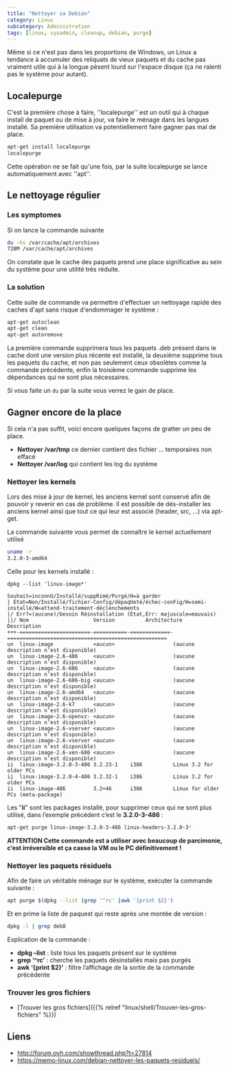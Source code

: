 ```yaml
---
title: "Nettoyer sa Debian"
category: Linux
subcategory: Administration
tags: [linux, sysadmin, cleanup, debian, purge]
---
```

Même si ce n'est pas dans les proportions de Windows, un Linux a tendance à accumuler des reliquats de vieux paquets et du cache pas vraiment
utile qui à la longue pèsent lourd sur l'espace disque (ça ne ralenti pas le système pour autant).

## Localepurge
C'est la première chose à faire, ''localepurge'' est un outil qui à chaque install de paquet ou de mise à jour, va faire le ménage dans les langues installé.
Sa première utilisation va potentiellement faire gagner pas mal de place.

``` sh
apt-get install localepurge
localepurge
```

Cette opération ne se fait qu'une fois, par la suite localepurge se lance automatiquement avec ''apt''.

## Le nettoyage régulier

### Les symptomes

Si on lance la commande suivante
``` sh
du -hs /var/cache/apt/archives
728M /var/cache/apt/archives
```

On constate que le cache des paquets prend une place significative au sein du système pour une utilité très réduite.

### La solution
Cette suite de commande va permettre d'effectuer un nettoyage rapide des caches d'apt sans risque d'endommager le système :
``` sh
apt-get autoclean
apt-get clean
apt-get autoremove
```

La première commande supprimera tous les paquets .deb présent dans le cache dont une version plus récente est installé, la deuxième supprime tous les paquets
du cache, et non pas seulement ceux obsolètes comme la commande précédente, enfin la troisième commande supprime les dépendances qui ne sont plus nécessaires.

Si vous faite un `du` par la suite vous verrez le gain de place.

## Gagner encore de la place
Si cela n'a pas suffit, voici encore quelques façons de gratter un peu de place.

  * **Nettoyer /var/tmp** ce dernier contient des fichier ... temporaires non effacé
  * **Nettoyer /var/log** qui contient les log du système

### Nettoyer les kernels
Lors des mise à jour de kernel, les anciens kernel sont conservé afin de pouvoir y revenir en cas de problème.
Il est possible de dés-installer les anciens kernel ainsi que tout ce qui leur est associé (header, src, ...) via apt-get.

La commande suivante vous permet de connaître le kernel actuellement utilisé

``` sh
uname -r
3.2.0-3-amd64
```

Celle pour les kernels installé :
```
dpkg --list 'linux-image*'

Souhait=inconnU/Installé/suppRimé/Purgé/H=à garder
| État=Non/Installé/fichier-Config/dépaqUeté/échec-conFig/H=semi-installé/W=attend-traitement-déclenchements
|/ Err?=(aucune)/besoin Réinstallation (État,Err: majuscule=mauvais)
||/ Nom                     Version          Architecture     Description
+++-=======================-===========-=============-====================================================
un  linux-image             <aucun>                   (aucune description n’est disponible)
un  linux-image-2.6-486     <aucun>                   (aucune description n’est disponible)
un  linux-image-2.6-686     <aucun>                   (aucune description n’est disponible)
un  linux-image-2.6-686-big <aucun>                   (aucune description n’est disponible)
un  linux-image-2.6-amd64   <aucun>                   (aucune description n’est disponible)
un  linux-image-2.6-k7      <aucun>                   (aucune description n’est disponible)
un  linux-image-2.6-openvz- <aucun>                   (aucune description n’est disponible)
un  linux-image-2.6-vserver <aucun>                   (aucune description n’est disponible)
un  linux-image-2.6-vserver <aucun>                   (aucune description n’est disponible)
un  linux-image-2.6-xen-686 <aucun>                   (aucune description n’est disponible)
ii  linux-image-3.2.0-3-486 3.2.23-1    i386          Linux 3.2 for older PCs
ii  linux-image-3.2.0-4-486 3.2.32-1    i386          Linux 3.2 for older PCs
ii  linux-image-486         3.2+46      i386          Linux for older PCs (meta-package)
```

Les "**ii**" sont les packages installé, pour supprimer ceux qui ne sont plus utilisé, dans l’exemple précédent c’est le **3.2.0-3-486** :

``` sh
apt-get purge linux-image-3.2.0-3-486 linux-headers-3.2.0-3*
```

**ATTENTION Cette commande est a utiliser avec beaucoup de parcimonie, c’est irréversible et ça casse la VM ou le PC définitivement !**

### Nettoyer les paquets résiduels

Afin de faire un véritable ménage sur le système, exécuter la commande suivante :

``` sh
apt purge $(dpkg --list |grep '^rc' |awk '{print $2}')
```

Et en prime la liste de paquest qui reste après une montée de version :

```sh
dpkg -l | grep deb8 
```

Explication de la commande :

* **dpkg –list** : liste tous les paquets présent sur le système
* **grep ‘^rc’** : cherche les paquets désinstallés mais pas purgés
* **awk ‘{print $2}’** : filtre l’affichage de la sortie de la commande précédente

### Trouver les gros fichiers

* [Trouver les gros fichiers]({{% relref "linux/shell/Trouver-les-gros-fichiers" %}})

## Liens
  * http://forum.ovh.com/showthread.php?t=27814
  * https://memo-linux.com/debian-nettoyer-les-paquets-residuels/

